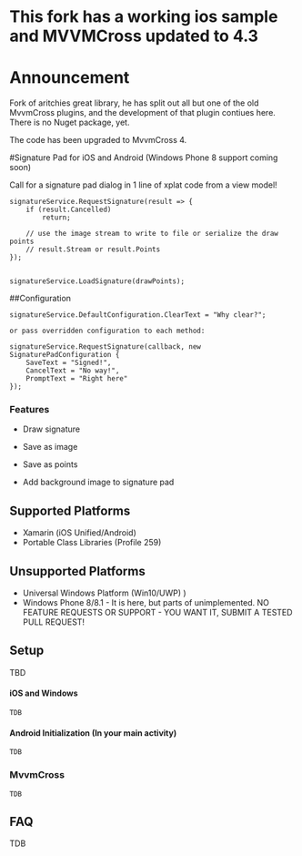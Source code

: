 # This fork has a working ios sample and MVVMCross updated to 4.3

# Announcement

Fork of aritchies great library, he has split out all but one of the old MvvmCross plugins, and the development of that plugin contiues here. There is no Nuget package, yet. 

The code has been upgraded to MvvmCross 4.



#Signature Pad for iOS and Android (Windows Phone 8 support coming soon)

Call for a signature pad dialog in 1 line of xplat code from a view model!

	signatureService.RequestSignature(result => {
		if (result.Cancelled)
			return;

		// use the image stream to write to file or serialize the draw points
		// result.Stream or result.Points
	});


	signatureService.LoadSignature(drawPoints);


##Configuration

	signatureService.DefaultConfiguration.ClearText = "Why clear?";

	or pass overridden configuration to each method:

	signatureService.RequestSignature(callback, new SignaturePadConfiguration {
		SaveText = "Signed!",
		CancelText = "No way!",
		PromptText = "Right here"
	});
	
	


### Features


* Draw signature
* Save as image
* Save as points

* Add background image to signature pad

## Supported Platforms

* Xamarin (iOS Unified/Android)
* Portable Class Libraries (Profile 259)

## Unsupported Platforms

* Universal Windows Platform (Win10/UWP) )
* Windows Phone 8/8.1 - It is here, but parts of unimplemented.  NO FEATURE REQUESTS OR SUPPORT - YOU WANT IT, SUBMIT A TESTED PULL REQUEST!


## Setup

TBD

#### iOS and Windows

    TDB

#### Android Initialization (In your main activity)

    TDB

### MvvmCross

    TDB



## FAQ

TDB
